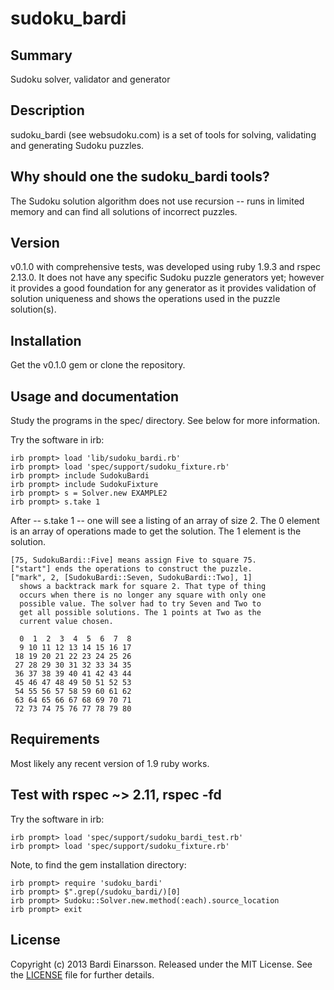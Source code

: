 sudoku\_bardi
=============

## Summary

Sudoku solver, validator and generator

## Description

sudoku\_bardi (see websudoku.com) is a set of tools for solving, validating and generating Sudoku puzzles.

## Why should one the sudoku\_bardi tools?

The Sudoku solution algorithm does not use recursion -- runs in limited memory and can find all solutions of incorrect puzzles.

## Version

v0.1.0 with comprehensive tests, was developed using ruby 1.9.3 and rspec 2.13.0. It does not have any specific Sudoku puzzle generators yet; however it provides a good foundation for any generator as it provides validation of solution uniqueness and shows the operations used in the puzzle solution(s).

## Installation

Get the v0.1.0 gem or clone the repository.

## Usage and documentation

Study the programs in the spec/ directory. See below for more information.

Try the software in irb:

    irb prompt> load 'lib/sudoku_bardi.rb'
    irb prompt> load 'spec/support/sudoku_fixture.rb'
    irb prompt> include SudokuBardi
    irb prompt> include SudokuFixture
    irb prompt> s = Solver.new EXAMPLE2
    irb prompt> s.take 1

After -- s.take 1 -- one will see a listing of an array of size 2. The 0 element is an array of operations made to get the solution. The 1 element is the solution.

    [75, SudokuBardi::Five] means assign Five to square 75.
    ["start"] ends the operations to construct the puzzle.
    ["mark", 2, [SudokuBardi::Seven, SudokuBardi::Two], 1]
      shows a backtrack mark for square 2. That type of thing
      occurs when there is no longer any square with only one
      possible value. The solver had to try Seven and Two to
      get all possible solutions. The 1 points at Two as the
      current value chosen.

      0  1  2  3  4  5  6  7  8
      9 10 11 12 13 14 15 16 17
     18 19 20 21 22 23 24 25 26
     27 28 29 30 31 32 33 34 35
     36 37 38 39 40 41 42 43 44
     45 46 47 48 49 50 51 52 53
     54 55 56 57 58 59 60 61 62
     63 64 65 66 67 68 69 70 71
     72 73 74 75 76 77 78 79 80

## Requirements

Most likely any recent version of 1.9 ruby works.

## Test with rspec ~> 2.11, rspec -fd

Try the software in irb:

    irb prompt> load 'spec/support/sudoku_bardi_test.rb'
    irb prompt> load 'spec/support/sudoku_fixture.rb'

Note, to find the gem installation directory:

    irb prompt> require 'sudoku_bardi'
    irb prompt> $".grep(/sudoku_bardi/)[0]
    irb prompt> Sudoku::Solver.new.method(:each).source_location
    irb prompt> exit

## License

Copyright (c) 2013 Bardi Einarsson. Released under the MIT License.  See the [LICENSE][license] file for further details.

[license]: https://github.com/bardibardi/sudoku_bardi/blob/master/LICENSE.md

